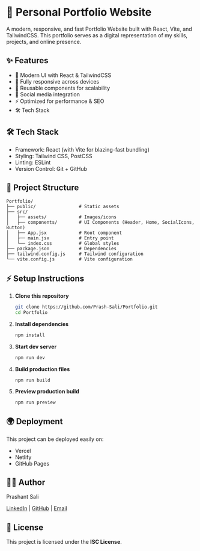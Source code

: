 # 🚀 Personal Portfolio Website

A modern, responsive, and fast Portfolio Website built with React, Vite, and TailwindCSS.
This portfolio serves as a digital representation of my skills, projects, and online presence.

## ✨ Features

- 🎨 Modern UI with React & TailwindCSS
- 📱 Fully responsive across devices
- 🧩 Reusable components for scalability
- 🔗 Social media integration
- ⚡ Optimized for performance & SEO
- 🛠️ Tech Stack

## 🛠️ Tech Stack
- Framework: React (with Vite for blazing-fast bundling)
- Styling: Tailwind CSS, PostCSS
- Linting: ESLint
- Version Control: Git + GitHub

## 📂 Project Structure
    Portfolio/
    ├── public/                # Static assets
    ├── src/
    │   ├── assets/            # Images/icons
    │   ├── components/        # UI Components (Header, Home, SocialIcons, Button)
    │   ├── App.jsx            # Root component
    │   ├── main.jsx           # Entry point
    │   └── index.css          # Global styles
    ├── package.json           # Dependencies
    ├── tailwind.config.js     # Tailwind configuration
    └── vite.config.js         # Vite configuration

## ⚡ Setup Instructions

1. **Clone this repository**
    ```bash
    git clone https://github.com/Prash-Sali/Portfolio.git
    cd Portfolio
    ```

2.  **Install dependencies**
    ```bash
    npm install
    ```
    

3. **Start dev server**
    ```bash
    npm run dev
    ```

4. **Build production files**
    ```
    npm run build
    ```

5. **Preview production build**
    ```
    npm run preview
    ```

## 🌍 Deployment
This project can be deployed easily on:
- Vercel
- Netlify
- GitHub Pages

## 🧑‍💻 Author

Prashant Sali

[LinkedIn](https://www.linkedin.com/in/prashant-sali-8aa0091b6) | [GitHub](https://github.com/Prash-Sali) | [Email](prashantsali502@gmail.com)

## 📄 License

This project is licensed under the **ISC License**.